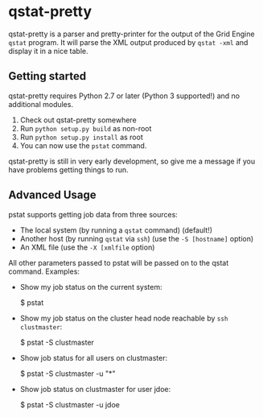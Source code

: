 # qstat-pretty

qstat-pretty is a parser and pretty-printer for the output of the Grid Engine `qstat` program. It will parse the XML output produced by `qstat -xml` and display it in a nice table.

## Getting started

qstat-pretty requires Python 2.7 or later (Python 3 supported!) and no additional modules.

  1. Check out qstat-pretty somewhere
  2. Run `python setup.py build` as non-root
  3. Run `python setup.py install` as root
  4. You can now use the `pstat` command.

qstat-pretty is still in very early development, so give me a message if you have problems getting things to run.

## Advanced Usage

pstat supports getting job data from three sources: 

  * The local system (by running a `qstat` command) (default!)
  * Another host (by running `qstat` via `ssh`) (use the `-S [hostname]` option)
  * An XML file (use the `-X [xmlfile` option)

All other parameters passed to pstat will be passed on to the qstat command. Examples:

  * Show my job status on the current system:

      $ pstat

  * Show my job status on the cluster head node reachable by `ssh clustmaster`:

      $ pstat -S clustmaster

  * Show job status for all users on clustmaster:

      $ pstat -S clustmaster -u "*"

  * Show job status on clustmaster for user jdoe:

      $ pstat -S clustmaster -u jdoe
